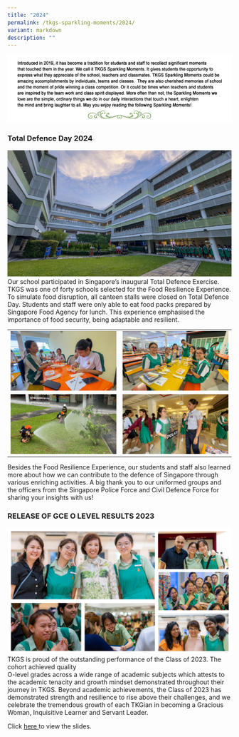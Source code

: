 ```yaml
---
title: "2024"
permalink: /tkgs-sparkling-moments/2024/
variant: markdown
description: ""
---
```

<img src="/images/Sparkling_Moment/sparkling_intro.png">

<h3><strong>Total Defence Day 2024</strong></h3>
<center><a href="/images/Sparkling_Moment/2024/TDD_cover_pic.jpg"><img src="/images/Sparkling_Moment/2024/TDD_cover_pic_big.jpg"></a></center>
Our school participated in Singapore’s inaugural Total Defence Exercise. TKGS was one of forty schools selected for the Food Resilience Experience. To simulate food disruption, all canteen stalls were closed on Total Defence Day. Students and staff were only able to eat food packs prepared by Singapore Food Agency for lunch. This experience emphasised the importance of food security, being adaptable and resilient.<br>
<table>
	<tbody>
	<tr>
		<td style="text-align: center;"><a href="/images/Sparkling_Moment/2024/TDD_lunch.jpg"><img src="/images/Sparkling_Moment/2024/TDD_lunch_sm.jpg"></a></td>
		<td style="text-align: center;"><a href="/images/Sparkling_Moment/2024/TDD_teacher_student.jpg"><img src="/images/Sparkling_Moment/2024/TDD_teacher_student__sm.jpg"></a></td>
		</tr><tr>
		<td style="text-align: center;"><a href="/images/Sparkling_Moment/2024/TDD_firemen.jpg"><img src="/images/Sparkling_Moment/2024/TDD_firemen_sm_2.jpg"></a></td>
		<td style="text-align: center;"><a href="/images/Sparkling_Moment/2024/TDD_Police.jpg"><img src="/images/Sparkling_Moment/2024/TDD_police_sm.jpg"></a></td>
		</tr>
	</tbody>
	</table>
Besides the Food Resilience Experience, our students and staff also learned more about how we can contribute to the defence of Singapore through various enriching activities. A big thank you to our uniformed groups and the officers from the Singapore Police Force and Civil Defence Force for sharing your insights with us!


<h3><strong>RELEASE OF GCE O LEVEL RESULTS 2023</strong></h3>
<center><img src="/images/Sparkling_Moment/2024/cover.png"></center>
TKGS is proud of the outstanding performance of the Class of 2023. The cohort achieved quality <br>O-level grades across a wide range of academic subjects which attests to the academic tenacity and growth mindset demonstrated throughout their journey in TKGS. Beyond academic achievements, the Class of 2023 has demonstrated strength and resilience to rise above their challenges, and we celebrate the tremendous growth of each TKGian in becoming a Gracious Woman, Inquisitive Learner and Servant Leader.

Click <a href="https://drive.google.com/file/d/1xKtwByH8vnDGZKfGSIiHA3vH_BuOlQHu/view?usp=drive_link" target="_blank" rel="noopener">here </a>to view the slides.

